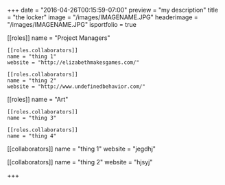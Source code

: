 +++
date = "2016-04-26T00:15:59-07:00"
preview = "my description"
title = "the locker"
image = "/images/IMAGENAME.JPG"
headerimage = "/images/IMAGENAME.JPG"
isportfolio = true

[[roles]]
	name = "Project Managers"
	
	[[roles.collaborators]]
	name = "thing 1"
	website = "http://elizabethmakesgames.com/"

	[[roles.collaborators]]
	name = "thing 2"
	website = "http://www.undefinedbehavior.com/"

[[roles]]
	name = "Art"

	[[roles.collaborators]]
	name = "thing 3"

	[[roles.collaborators]]
	name = "thing 4"


[[collaborators]]
	name = "thing 1"
	website = "jegdhj"

[[collaborators]]
	name = "thing 2"
	website = "hjsyj"

+++